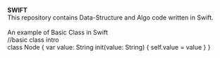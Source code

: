 <b>SWIFT</b>  
This repository contains Data-Structure and Algo code written in Swift.  <br><br>
An example of Basic Class in Swift    
//basic class intro  
class Node {
  var value: String
  init(value: String) {
    self.value = value
  }
}


